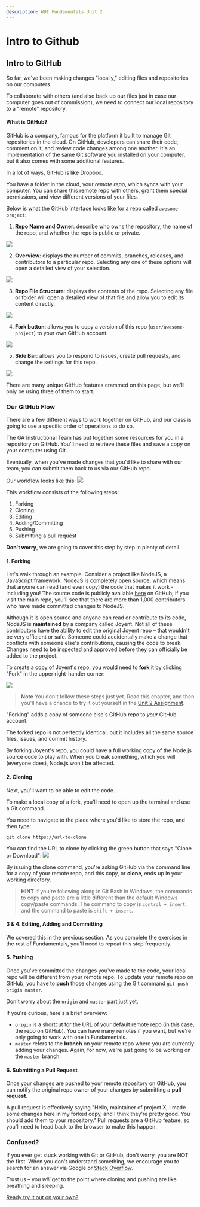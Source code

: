 ```yaml
---
description: WDI Fundamentals Unit 2
---
```


# Intro to Github

## Intro to GitHub

So far, we've been making changes "locally," editing files and repositories on our computers.

To collaborate with others \(and also back up our files just in case our computer goes out of commission\), we need to connect our local repository to a "remote" repository.

#### What is GitHub?

GitHub is a company, famous for the platform it built to manage Git repositories in the cloud. On GitHub, developers can share their code, comment on it, and review code changes among one another. It's an implementation of the same Git software you installed on your computer, but it also comes with some additional features.

In a lot of ways, GitHub is like Dropbox.

You have a folder in the cloud, your _remote repo_, which syncs with your computer. You can share this remote repo with others, grant them special permissions, and view different versions of your files.

Below is what the GitHub interface looks like for a repo called `awesome-project`:

1. **Repo Name and Owner**: describe who owns the repository, the name of the repo, and whether the repo is public or private.

![](../../.gitbook/assets/github-username.gif)

2. **Overview**: displays the number of commits, branches, releases, and contributors to a particular repo. Selecting any one of these options will open a detailed view of your selection.

![](../../.gitbook/assets/github-overview.gif)

3. **Repo File Structure**: displays the contents of the repo. Selecting any file or folder will open a detailed view of that file and allow you to edit its content directly.

![](../../.gitbook/assets/github-contents.gif)

4. **Fork button**: allows you to copy a version of this repo \(`user/awesome-project`\) to your own GitHub account.

![](../../.gitbook/assets/github-fork%20%281%29.gif)

5. **Side Bar**: allows you to respond to issues, create pull requests, and change the settings for this repo.

![](../../.gitbook/assets/github-sidebar%20%281%29.gif)

There are many unique GitHub features crammed on this page, but we'll only be using three of them to start.

### Our GitHub Flow

There are a few different ways to work together on GitHub, and our class is going to use a specific order of operations to do so.

The GA Instructional Team has put together some resources for you in a repository on GitHub. You'll need to retrieve these files and save a copy on your computer using Git.

Eventually, when you've made changes that you'd like to share with our team, you can submit them back to us via our GitHub repo.

Our workflow looks like this: ![](../../.gitbook/assets/github-workflow%20%281%29.gif)   
  


This workflow consists of the following steps:

1. Forking
2. Cloning
3. Editing
4. Adding/Committing
5. Pushing
6. Submitting a pull request

**Don't worry**, we are going to cover this step by step in plenty of detail.

#### 1. Forking

Let's walk through an example. Consider a project like NodeJS, a JavaScript framework. NodeJS is completely open source, which means that anyone can read \(and even copy\) the code that makes it work - including you! The source code is publicly available [here](https://github.com/nodejs/node) on GitHub; if you visit the main repo, you'll see that there are more than 1,000 contributors who have made committed changes to NodeJS.

Although it is open source and anyone can read or contribute to its code, NodeJS is **maintained** by a company called Joyent. Not all of these contributors have the ability to edit the original Joyent repo – that wouldn't be very efficient or safe. Someone could accidentally make a change that conflicts with someone else's contributions, causing the code to break. Changes need to be inspected and approved before they can officially be added to the project.

To create a copy of Joyent's repo, you would need to **fork** it by clicking "Fork" in the upper right-hander corner: 

![](../../.gitbook/assets/node-fork%20%281%29.png)

> **Note** You don't follow these steps just yet. Read this chapter, and then you'll have a chance to try it out yourself in the [Unit 2 Assignment](../developer-tools-assignment.md).

"Forking" adds a copy of someone else's GitHub repo to _your_ GitHub account.

The forked repo is not perfectly identical, but it includes all the same source files, issues, and commit history.

By forking Joyent's repo, you could have a full working copy of the Node.js source code to play with. When you break something, which you will \(everyone does\), Node.js won't be affected.

#### 2. Cloning

Next, you'll want to be able to edit the code.

To make a local copy of a fork, you'll need to open up the terminal and use a Git command.

You need to navigate to the place where you'd like to store the repo, and then type:

```text
git clone https://url-to-clone
```

You can find the URL to clone by clicking the green button that says "Clone or Download": ![](../../.gitbook/assets/node-clone.png)

By issuing the clone command, you're asking GitHub via the command line for a copy of your remote repo, and this copy, or **clone**, ends up in your working directory.

> **HINT** If you're following along in Git Bash in Windows, the commands to copy and paste are a little different than the default Windows copy/paste commands. The command to copy is `control + insert`, and the command to paste is `shift + insert`.

#### 3 & 4. Editing, Adding and Committing

We covered this in the previous section. As you complete the exercises in the rest of Fundamentals, you'll need to repeat this step frequently.

#### 5. Pushing

Once you've committed the changes you've made to the code, your local repo will be different from your remote repo. To update your remote repo on GitHub, you have to **push** those changes using the Git command `git push origin master`.

Don't worry about the `origin` and `master` part just yet.

If you're curious, here's a brief overview:

* `origin` is a shortcut for the URL of your default remote repo \(in this case, the repo on GitHub\). You can have many remotes if you want, but we're only going to work with one in Fundamentals.
* `master` refers to the **branch** on your remote repo where you are currently adding your changes. Again, for now, we're just going to be working on the `master` branch.

#### 6. Submitting a Pull Request

Once your changes are pushed to your remote repository on GitHub, you can notify the original repo owner of your changes by submitting a **pull request**.

A pull request is effectively saying "Hello, maintainer of project X, I made some changes here in my forked copy, and I think they're pretty good. You should add them to your repository." Pull requests are a GitHub feature, so you'll need to head back to the browser to make this happen.

### Confused?

If you ever get stuck working with Git or GitHub, don't worry, you are NOT the first. When you don't understand something, we encourage you to search for an answer via Google or [Stack Overflow](http://stackoverflow.com).

Trust us – you _will_ get to the point where cloning and pushing are like breathing and sleeping.

[Ready try it out on your own?](intro-to-github-exercise.md)

